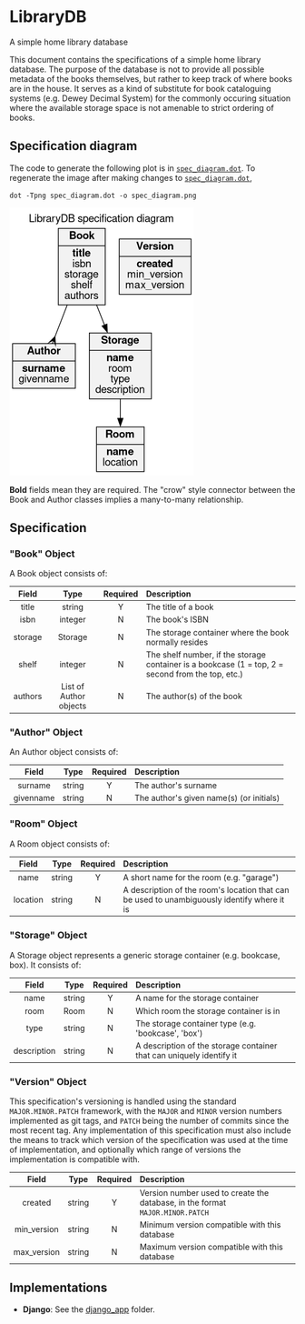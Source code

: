 # LibraryDB
A simple home library database

This document contains the specifications of a simple home library database.
The purpose of the database is not to provide all possible metadata of the books themselves, but rather to keep track of where books are in the house.
It serves as a kind of substitute for book cataloguing systems (e.g. Dewey Decimal System) for the commonly occuring situation where the available storage space is not amenable to strict ordering of books.

## Specification diagram

The code to generate the following plot is in [`spec_diagram.dot`](spec_diagram.dot).
To regenerate the image after making changes to [`spec_diagram.dot`](spec_diagram.dot),

```
dot -Tpng spec_diagram.dot -o spec_diagram.png
```

![Specification diagram](spec_diagram.png)

**Bold** fields mean they are required.
The "crow" style connector between the Book and Author classes implies a many-to-many relationship.

## Specification

### "Book" Object

A Book object consists of:

| Field | Type | Required | Description |
| :---: | :--: | :------: | :---------- |
| title | string | Y | The title of a book |
| isbn | integer | N | The book's ISBN |
| storage | Storage | N | The storage container where the book normally resides |
| shelf | integer | N | The shelf number, if the storage container is a bookcase (1 = top, 2 = second from the top, etc.) |
| authors | List of Author objects | N | The author(s) of the book |

### "Author" Object

An Author object consists of:

| Field | Type | Required | Description |
| :---: | :--: | :------: | :---------- |
| surname | string | Y | The author's surname |
| givenname | string | N | The author's given name(s) (or initials) |

### "Room" Object

A Room object consists of:

| Field | Type | Required | Description |
| :---: | :--: | :------: | :---------- |
| name | string | Y | A short name for the room (e.g. "garage") |
| location | string | N | A description of the room's location that can be used to unambiguously identify where it is |

### "Storage" Object

A Storage object represents a generic storage container (e.g. bookcase, box). It consists of:

| Field | Type | Required | Description |
| :---: | :--: | :------: | :---------- |
| name | string | Y | A name for the storage container |
| room | Room | N | Which room the storage container is in |
| type | string | N | The storage container type (e.g. 'bookcase', 'box')
| description | string | N | A description of the storage container that can uniquely identify it |

### "Version" Object

This specification's versioning is handled using the standard `MAJOR.MINOR.PATCH` framework, with the `MAJOR` and `MINOR` version numbers implemented as git tags, and `PATCH` being the number of commits since the most recent tag.
Any implementation of this specification must also include the means to track which version of the specification was used at the time of implementation, and optionally which range of versions the implementation is compatible with.

| Field | Type | Required | Description |
| :---: | :--: | :------: | :---------- |
| created | string | Y | Version number used to create the database, in the format `MAJOR.MINOR.PATCH` |
| min_version | string | N | Minimum version compatible with this database |
| max_version | string | N | Maximum version compatible with this database |

## Implementations

- **Django**: See the [django_app](django_app) folder.
